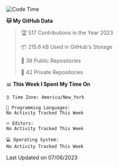 <!--START_SECTION:waka-->
![Code Time](http://img.shields.io/badge/Code%20Time-201%20hrs%205%20mins-blue)

**🐱 My GitHub Data** 

> 🏆 517 Contributions in the Year 2023
 > 
> 📦 215.6 kB Used in GitHub's Storage 
 > 
> 📜 39 Public Repositories 
 > 
> 🔑 42 Private Repositories  
 > 
📊 **This Week I Spent My Time On** 

```text
⌚︎ Time Zone: America/New_York

💬 Programming Languages: 
No Activity Tracked This Week

🔥 Editors: 
No Activity Tracked This Week

💻 Operating System: 
No Activity Tracked This Week

```


 Last Updated on 07/06/2023
<!--END_SECTION:waka-->